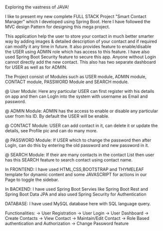 Exploring the vastness of JAVA! 

I like to present my new complete FULL STACK Project "Smart Contact Manager" which I developed using Spring Boot. Here I have followed the MVC design Pattern for designing this mega project.

This application help the user to store your contact in much better smarter way by adding images & detailed description of your contact and if required can modify it any time in future. It also provides feature to enable/disable the USER using ADMIN role which has access to this feature. I have also used Spring Boot Security feature to secure this app. Anyone without Login cannot directly add the new contact. This also has two separate dashboard for USER as well as for ADMIN.

The Project consist of Modules such as USER module, ADMIN module, CONTACT module, PASSWORD Module and SEARCH module.

@ User Module: Here any particular USER can first register with his details on app and then can LogIn into the system with username as Email and password.

@ ADMIN Module: ADMIN has the access to enable or disable any particular user from his ID. By default the USER will be enable.

@ CONTACT Module: USER can add contact in it, can delete it or update the details, see Profile pic and can do many more.

@ PASSWORD Module: If USER which to change the password then after LogIn, can do this by entering the old password and new password in it.

@ SEARCH Module: If their are many contacts in the contact List then user has this SEARCH feature to search contact using contact name.

In FRONTEND: I have used HTML,CSS,BOOTSTRAP and THYMELEAF template for dynamic content and some JAVASCRIPT for actions in our Page to toggle the sidebar.

In BACKEND: I have used Spring Boot Servies like Spring Boot Rest and Spring Boot Data JPA and also used Spring Security for Authentication

DATABASE: I have used MySQL database here with SQL language query.

Functionalities:
-> User Registration
-> User Login
-> User Dashboard
-> Create Contacts
-> View Contact
-> Maintain/Edit Contact
-> Role Based authentication and Authorization
-> Change Password feature
